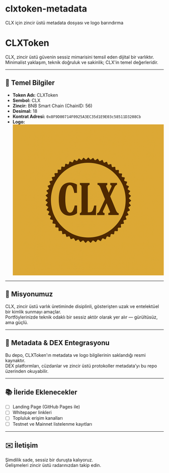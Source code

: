# clxtoken-metadata
CLX için zincir üstü metadata dosyası ve logo barındırma

# CLXToken

CLX, zincir üstü güvenin sessiz mimarisini temsil eden dijital bir varlıktır. Minimalist yaklaşım, teknik doğruluk ve sakinlik; CLX'in temel değerleridir.

---

## 📌 Temel Bilgiler

- **Token Adı:** CLXToken  
- **Sembol:** CLX  
- **Zincir:** BNB Smart Chain (ChainID: 56)  
- **Desimal:** 18  
- **Kontrat Adresi:** `0x8F9D00714F0925A3EC35d1E9E03c58511D3208Cb`  
- **Logo:** ![CLX Logo](https://raw.githubusercontent.com/clxtoken/clxtoken-metadata/main/assets/clx-round-logo.png)

---

## 🎯 Misyonumuz

CLX, zincir üstü varlık üretiminde disiplinli, gösterişten uzak ve entelektüel bir kimlik sunmayı amaçlar.  
Portföylerinizde teknik odaklı bir sessiz aktör olarak yer alır — gürültüsüz, ama güçlü.

---

## 🔗 Metadata & DEX Entegrasyonu

Bu depo, CLXToken'ın metadata ve logo bilgilerinin saklandığı resmi kaynaktır.  
DEX platformları, cüzdanlar ve zincir üstü protokoller metadata’yı bu repo üzerinden okuyabilir.

---

## 📚 İleride Eklenecekler

- [ ] Landing Page (GitHub Pages ile)  
- [ ] Whitepaper linkleri  
- [ ] Topluluk erişim kanalları  
- [ ] Testnet ve Mainnet listelenme kayıtları

---

## ✉️ İletişim

Şimdilik sade, sessiz bir duruşta kalıyoruz.  
Gelişmeleri zincir üstü radarınızdan takip edin.

